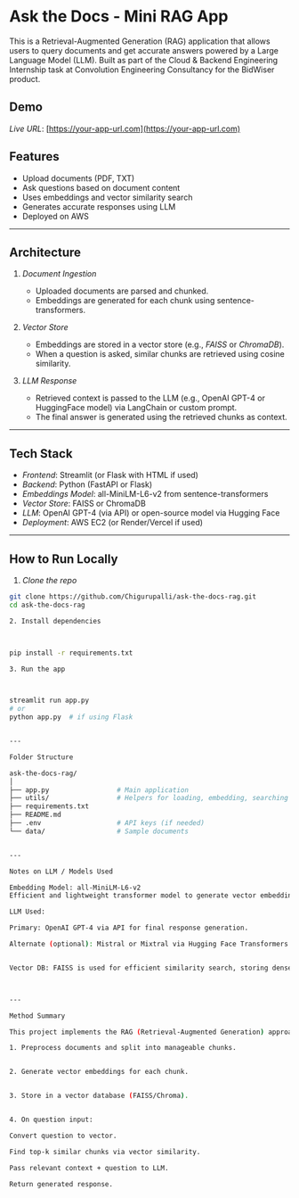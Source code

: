 



# Ask the Docs - Mini RAG App

This is a Retrieval-Augmented Generation (RAG) application that allows users to query documents and get accurate answers powered by a Large Language Model (LLM). Built as part of the Cloud & Backend Engineering Internship task at Convolution Engineering Consultancy for the BidWiser product.

## Demo

*Live URL*: [https://your-app-url.com](https://your-app-url.com)

## Features

- Upload documents (PDF, TXT)
- Ask questions based on document content
- Uses embeddings and vector similarity search
- Generates accurate responses using LLM
- Deployed on AWS

---

## Architecture

1. *Document Ingestion*
   - Uploaded documents are parsed and chunked.
   - Embeddings are generated for each chunk using sentence-transformers.

2. *Vector Store*
   - Embeddings are stored in a vector store (e.g., *FAISS* or *ChromaDB*).
   - When a question is asked, similar chunks are retrieved using cosine similarity.

3. *LLM Response*
   - Retrieved context is passed to the LLM (e.g., OpenAI GPT-4 or HuggingFace model) via LangChain or custom prompt.
   - The final answer is generated using the retrieved chunks as context.

---

## Tech Stack

- *Frontend*: Streamlit (or Flask with HTML if used)
- *Backend*: Python (FastAPI or Flask)
- *Embeddings Model*: all-MiniLM-L6-v2 from sentence-transformers
- *Vector Store*: FAISS or ChromaDB
- *LLM*: OpenAI GPT-4 (via API) or open-source model via Hugging Face
- *Deployment*: AWS EC2 (or Render/Vercel if used)

---

## How to Run Locally

1. *Clone the repo*

```bash
git clone https://github.com/Chigurupalli/ask-the-docs-rag.git
cd ask-the-docs-rag

2. Install dependencies



pip install -r requirements.txt

3. Run the app



streamlit run app.py
# or
python app.py  # if using Flask


---

Folder Structure

ask-the-docs-rag/
│
├── app.py                 # Main application
├── utils/                 # Helpers for loading, embedding, searching
├── requirements.txt
├── README.md
├── .env                   # API keys (if needed)
└── data/                  # Sample documents


---

Notes on LLM / Models Used

Embedding Model: all-MiniLM-L6-v2
Efficient and lightweight transformer model to generate vector embeddings of text chunks.

LLM Used:

Primary: OpenAI GPT-4 via API for final response generation.

Alternate (optional): Mistral or Mixtral via Hugging Face Transformers for local setups.


Vector DB: FAISS is used for efficient similarity search, storing dense vector embeddings.



---

Method Summary

This project implements the RAG (Retrieval-Augmented Generation) approach:

1. Preprocess documents and split into manageable chunks.


2. Generate vector embeddings for each chunk.


3. Store in a vector database (FAISS/Chroma).


4. On question input:

Convert question to vector.

Find top-k similar chunks via vector similarity.

Pass relevant context + question to LLM.

Return generated response.




















